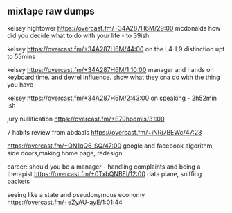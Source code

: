 ## mixtape raw dumps


kelsey hightower https://overcast.fm/+34A287H6M/29:00 mcdonalds how did you decide what to do with your life - to 39ish

kelsey https://overcast.fm/+34A287H6M/44:00 on the L4-L9 distinction upt to 55mins

kelsey https://overcast.fm/+34A287H6M/1:10:00 manager and hands on keyboard time. and devrel influence. show what they cna do with the thing you have

kelsey https://overcast.fm/+34A287H6M/2:43:00 on speaking - 2h52min ish

jury nullification https://overcast.fm/+E79hodmls/31:00 


7 habits review from abdaals https://overcast.fm/+iNRj7BEWc/47:23


https://overcast.fm/+QN1qQ6_SQ/47:00 google and facebook algorithm, side doors,making home page, redesign



career: should you be a manager - handling complaints and being a therapist https://overcast.fm/+0TxbQNBEI/12:00 data plane, sniffing packets

seeing like a state and pseudonymous economy https://overcast.fm/+eZyAU-ayE/1:01:44


